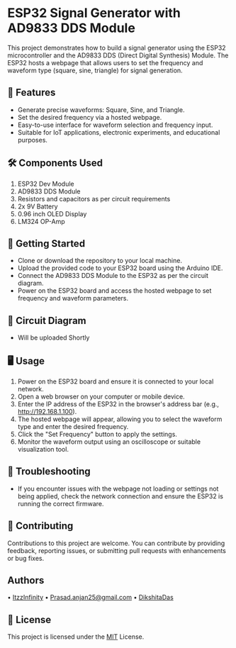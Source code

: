 # ESP32 Signal Generator with AD9833 DDS Module
This project demonstrates how to build a signal generator using the ESP32 microcontroller and the AD9833 DDS (Direct Digital Synthesis) Module. The ESP32 hosts a webpage that allows users to set the frequency and waveform type (square, sine, triangle) for signal generation.

## 🚀 Features
- Generate precise waveforms: Square, Sine, and Triangle.
- Set the desired frequency via a hosted webpage.
- Easy-to-use interface for waveform selection and frequency input.
- Suitable for IoT applications, electronic experiments, and educational purposes.
## 🛠️ Components Used
1. ESP32 Dev Module
2. AD9833 DDS Module
3. Resistors and capacitors as per circuit requirements
4. 2x 9V Battery
5. 0.96 inch OLED Display
6. LM324 OP-Amp
## 🚦 Getting Started
- Clone or download the repository to your local machine.
- Upload the provided code to your ESP32 board using the Arduino IDE.
- Connect the AD9833 DDS Module to the ESP32 as per the circuit diagram.
- Power on the ESP32 board and access the hosted webpage to set frequency and waveform parameters.
## 📌 Circuit Diagram
- Will be uploaded Shortly
## 🖥️ Usage
1. Power on the ESP32 board and ensure it is connected to your local network.
2. Open a web browser on your computer or mobile device.
3. Enter the IP address of the ESP32 in the browser's address bar (e.g., http://192.168.1.100).
4. The hosted webpage will appear, allowing you to select the waveform type and enter the desired frequency.
5. Click the "Set Frequency" button to apply the settings.
6. Monitor the waveform output using an oscilloscope or suitable visualization tool.
## 🔧 Troubleshooting
- If you encounter issues with the webpage not loading or settings not being applied, check the network connection and ensure the ESP32 is running the correct firmware.
## 🌟 Contributing
Contributions to this project are welcome. You can contribute by providing feedback, reporting issues, or submitting pull requests with enhancements or bug fixes.
## Authors
•	[ItzzInfinity](https://www.linkedin.com/in/anjan-prasad-itzzinfinity/)
•	Prasad.anjan25@gmail.com
•	[DikshitaDas](https://github.com/DikshitaDas)
## 📄 License
This project is licensed under the [MIT](https://choosealicense.com/licenses/mit/) License.
